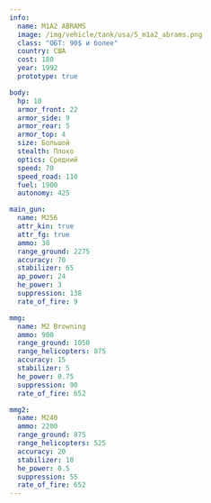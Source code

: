 ```yaml
---
info:
  name: M1A2 ABRAMS
  image: /img/vehicle/tank/usa/5_m1a2_abrams.png
  class: "ОБТ: 90$ и более"
  country: США
  cost: 180
  year: 1992
  prototype: true

body:
  hp: 10
  armor_front: 22
  armor_side: 9
  armor_rear: 5
  armor_top: 4
  size: Большой
  stealth: Плохо
  optics: Средний
  speed: 70
  speed_road: 110
  fuel: 1900
  autonomy: 425

main_gun:
  name: M256
  attr_kin: true
  attr_fg: true
  ammo: 30
  range_ground: 2275
  accuracy: 70
  stabilizer: 65
  ap_power: 24
  he_power: 3
  suppression: 138
  rate_of_fire: 9

mmg:
  name: M2 Browning
  ammo: 900
  range_ground: 1050
  range_helicopters: 875
  accuracy: 15
  stabilizer: 5
  he_power: 0.75
  suppression: 90
  rate_of_fire: 652

mmg2:
  name: M240
  ammo: 2200
  range_ground: 875
  range_helicopters: 525
  accuracy: 20
  stabilizer: 10
  he_power: 0.5
  suppression: 55
  rate_of_fire: 652
---
```

